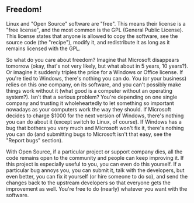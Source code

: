 <?php require("../../entete.php");?> <?php require("../../base.php");?> <?php require("../../fonctions.php");?>

<div id="corps">

<h2>Freedom!</h2>

Linux and "Open Source" software are "free". This means their 
license is a "free license", and the most common is the GPL (General 
Public License). This license states that anyone is allowed to copy 
the software, see the source code (the "recipe"), modify it, and 
redistribute it as long as it remains licensed with the GPL.

So what do you care about freedom? Imagine that Microsoft disappears 
tomorrow (okay, that's not very likely, but what about in 5 years, 10 
years?). Or imagine it suddenly triples the price for a Windows or 
Office license. If you're tied to Windows, there's nothing you can do. 
You (or your business) relies on this one company, on its software, and 
you can't possibly make things work without it (what good is a computer 
without an operating system?). Isn't that a serious problem? You're 
depending on one single company and trusting it wholeheartedly to let 
something so important nowadays as your computers work the way they 
should. If Microsoft decides to charge $1000 for the next version of 
Windows, there's nothing you can do about it (except switch to Linux, of 
course). If Windows has a bug that bothers you very much and Microsoft 
won't fix it, there's nothing you can do (and submitting bugs to 
Microsoft isn't that easy, see the "Report bugs" section). 

With Open Source, if a particular project or support company dies, 
all the code remains open to the community and people can keep improving 
it. If this project is especially useful to you, you can even do this 
yourself. If a particular bug annoys you, you can submit it, talk with 
the developers, but even better, you can fix it yourself (or hire 
someone to do so), and send the changes back to the upstream developers 
so that everyone gets the improvement as well. You're free to do 
(nearly) whatever you want with the software.

</div>


